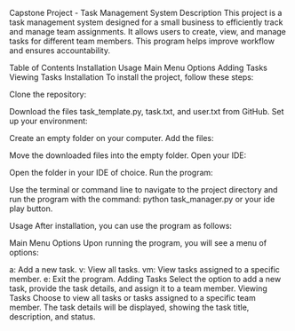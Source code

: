 Capstone Project - Task Management System
Description
This project is a task management system designed for a small business to efficiently track and manage team assignments. It allows users to create, view, and manage tasks for different team members. This program helps improve workflow and ensures accountability.

Table of Contents
Installation
Usage
Main Menu Options
Adding Tasks
Viewing Tasks
Installation
To install the project, follow these steps:

Clone the repository:

Download the files task_template.py, task.txt, and user.txt from GitHub.
Set up your environment:

Create an empty folder on your computer.
Add the files:

Move the downloaded files into the empty folder.
Open your IDE:

Open the folder in your IDE of choice.
Run the program:

Use the terminal or command line to navigate to the project directory and run the program with the command: python task_manager.py or your ide play button.

  
Usage
After installation, you can use the program as follows:

Main Menu Options
Upon running the program, you will see a menu of options:

a: Add a new task.
v: View all tasks.
vm: View tasks assigned to a specific member.
e: Exit the program.
Adding Tasks
Select the option to add a new task, provide the task details, and assign it to a team member.
Viewing Tasks
Choose to view all tasks or tasks assigned to a specific team member. The task details will be displayed, showing the task title, description, and status.
